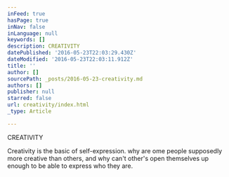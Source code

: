 ```yaml
---
inFeed: true
hasPage: true
inNav: false
inLanguage: null
keywords: []
description: CREATIVITY
datePublished: '2016-05-23T22:03:29.430Z'
dateModified: '2016-05-23T22:03:11.912Z'
title: ''
author: []
sourcePath: _posts/2016-05-23-creativity.md
authors: []
publisher: null
starred: false
url: creativity/index.html
_type: Article

---
```

CREATIVITY

Creativity is the basic of self-expression. why are ome people supposedly more creative than others, and why can't other's open themselves up enough to be able to express who they are.